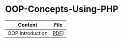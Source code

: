 # OOP-Concepts-Using-PHP

| Content              | File           | 
| ------------------|:-------------:| 
| OOP Introduction  |[PDF](https://github.com/Abdelrahman-Abdullah/OOP-Concepts-Using-PHP/blob/master/OOP%20Introduction.pdf)] |
